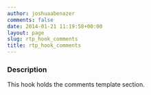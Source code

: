 ```yaml
---
author: joshuaabenazer
comments: false
date: 2014-01-21 11:19:58+00:00
layout: page
slug: rtp_hook_comments
title: rtp_hook_comments
---
```


### Description


This hook holds the comments template section.
